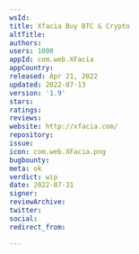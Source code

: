 ```yaml
---
wsId: 
title: Xfacia Buy BTC & Crypto
altTitle: 
authors: 
users: 1000
appId: com.web.XFacia
appCountry: 
released: Apr 21, 2022
updated: 2022-07-13
version: '1.9'
stars: 
ratings: 
reviews: 
website: http://xfacia.com/
repository: 
issue: 
icon: com.web.XFacia.png
bugbounty: 
meta: ok
verdict: wip
date: 2022-07-31
signer: 
reviewArchive: 
twitter: 
social: 
redirect_from: 

---
```


